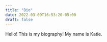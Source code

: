 ```yaml
---
title: "Bio"
date: 2022-03-09T16:53:20-05:00
draft: false
---
```


Hello! This is my biography! My name is Katie.